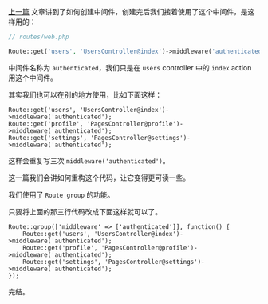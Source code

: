 [上一篇](https://www.rails365.net/articles/ruby-cheng-xu-yuan-xue-xi-laravel-kuang-jia-bi-ji-16-yong-zhong-jian-jian-lai-xian-zhi-yong-hu-bi-xu-deng-lu) 文章讲到了如何创建中间件，创建完后我们接着使用了这个中间件，是这样用的：

``` php
// routes/web.php

Route::get('users', 'UsersController@index')->middleware('authenticated');
```

中间件名称为 `authenticated`，我们只是在 `users` controller 中的 `index` action 用这个中间件。

其实我们也可以在别的地方使用，比如下面这样：

```
Route::get('users', 'UsersController@index')->middleware('authenticated');
Route::get('profile', 'PagesController@profile')->middleware('authenticated');
Route::get('settings', 'PagesController@settings')->middleware('authenticated');
```

这样会重复写三次 `middleware('authenticated')`。

这一篇我们会讲如何重构这个代码，让它变得更可读一些。

我们使用了 `Route group` 的功能。

只要将上面的那三行代码改成下面这样就可以了。

```
Route::group(['middleware' => ['authenticated']], function() {
    Route::get('users', 'UsersController@index')->middleware('authenticated');
    Route::get('profile', 'PagesController@profile')->middleware('authenticated');
    Route::get('settings', 'PagesController@settings')->middleware('authenticated');
});
```

完结。
